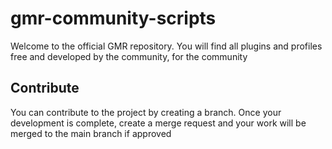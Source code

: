 # gmr-community-scripts

Welcome to the official GMR repository.
You will find all plugins and profiles free and developed by the community, for the community

## Contribute

You can contribute to the project by creating a branch. Once your development is complete, create a merge request and your work will be merged to the main branch if approved
